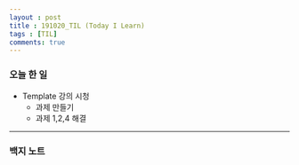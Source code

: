 ```yaml
---
layout : post
title : 191020_TIL (Today I Learn)
tags : [TIL]
comments: true
---
```

### 오늘 한 일
- Template 강의 시청
  - 과제 만들기
  - 과제 1,2,4 해결
---
### 백지 노트

